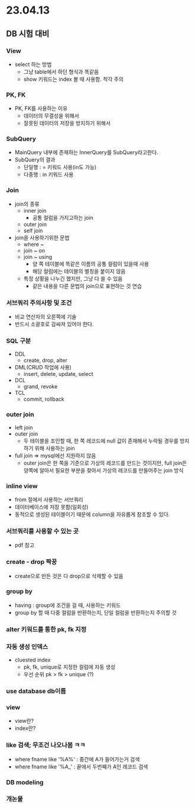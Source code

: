 # 23.04.13
## DB 시험 대비

### View
- select 하는 방법
  - 그냥 table에서 하던 형식과 똑같음
  - show 키워드는 index 볼 때 사용함. 착각 주의

### PK, FK
- PK, FK를 사용하는 이유
  - 데이터의 무결성을 위해서
  - 잘못된 데이터의 저장을 방지하기 위해서

### SubQuery
- MainQuery 내부에 존재하는 InnerQuery를 SubQuery라고한다.
- SubQuery의 결과
  - 단일행 : = 키워드 사용(in도 가능)
  - 다중행 : in 키워드 사용

### Join
- join의 종류
  - inner join
    - 공통 컬럼을 가지고하는 join
  - outer join
  - self join
- join을 사용하기위한 문법
  - where ~
  - join ~ on
  - join ~ using
    - 양 쪽 테이블에 똑같은 이름의 공통 컬럼이 있을때 사용
    - 해당 컬럼에는 테이블의 별칭을 붙이지 않음
  - 특정 상황을 나누긴 했지만, 그냥 다 쓸 수 있음
    - 같은 내용을 다른 문법의 join으로 표현하는 것 연습

### 서브쿼리 주의사항 및 조건
- 비교 연산자의 오른쪽에 기술
- 반드시 소괄호로 감싸져 있어야 한다.

### SQL 구분
- DDL
  - create, drop, alter
- DML(CRUD 작업에 사용)
  - insert, delete, update, select
- DCL
  - grand, revoke
- TCL
  - commit, rollback

### outer join
- left join
- outer join
  - 두 테이블을 조인할 때, 한 쪽 레코드에 null 값이 존재해서 누락될 경우를 방지하기 위해 사용하는 join
- full join => mysql에선 지원하지 않음
  - outer join은 한 쪽을 기준으로 가상의 레코드를 만드는 것이지만, full join은 양쪽에 알아서 필요한 부분을 찾아서 가상의 레코드를 만들어주는 join 방식

### inline view
- from 절에서 사용하는 서브쿼리
- 데이터베이스에 저장 못함(일회성)
- 동적으로 생성된 테이블이기 때문에 column을 자유롭게 참조할 수 있다.

### 서브쿼리를 사용할 수 있는 곳
- pdf 참고

### create - drop 짝꿍
- create으로 만든 것은 다 drop으로 삭제할 수 있음

### group by
- having : group에 조건을 걸 때, 사용하는 키워드
- group by 할 때 다중 컬럼을 반환하는지, 단일 컬럼을 반환하는지 주의할 것

### alter 키워드를 통한 pk, fk 지정

### 자동 생성 인덱스
- cluested index
  - pk, fk, unique로 지정한 컬럼에 자동 생성
  - 우선 순위 pk > fk > unique (?)

### use database db이름

### view
- view란?
- index란?

### like 검색; 무조건 나오나봄 ㅋㅋ
- where fname like '%A%' : 중간에 A가 들어가는거 검색 
- where fname like '%A_' : 끝에서 두번째가 A인 레코드 검색 

### DB modeling

### 개논물